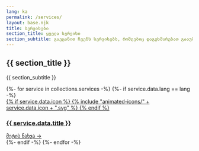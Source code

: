 ```yaml
---
lang: ka
permalink: /services/
layout: base.njk
title: სერვისები
section_title: ყველა სერვისი
section_subtitle: გაეცანით ჩვენს სერვისებს, რომლებიც დაგეხმარებათ გააუმჯობესოთ თქვენი კომპანიის ეფექტურობა და უსაფრთხოება.
---
```


<section class="services-page-section">
    <div class="container">
        <div class="section-title" data-aos="fade-up">
            <h1>{{ section_title }}</h1>
            <p>{{ section_subtitle }}</p>
        </div>
        <div class="services-grid" data-aos="fade-up" data-aos-delay="200">
            {%- for service in collections.services -%}
                {%- if service.data.lang == lang -%}
                    <a href="{{ service.url }}" class="service-card glass-panel">
                        <div class="card-header">
                            <div class="card-icon">
                            {% if service.data.icon %}
                                {% include "animated-icons/" + service.data.icon + ".svg" %}
                            {% endif %}
                            </div>
                            <h3 class="card-title">{{ service.data.title }}</h3>
                        </div>
                        <div class="card-link">
                            მეტის ნახვა →
                        </div>
                    </a>
                {%- endif -%}
            {%- endfor -%}
        </div>
    </div>
</section>